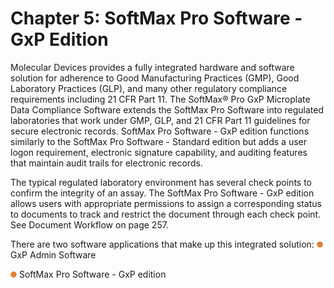 # Chapter 5: SoftMax Pro Software - GxP Edition

Molecular Devices provides a fully integrated hardware and software solution for adherence to Good Manufacturing Practices (GMP), Good Laboratory Practices (GLP), and many other regulatory compliance requirements including 21 CFR Part 11. The SoftMax® Pro GxP Microplate Data Compliance Software extends the SoftMax Pro Software into regulated laboratories that work under GMP, GLP, and 21 CFR Part 11 guidelines for secure electronic records. SoftMax Pro Software - GxP edition functions similarly to the SoftMax Pro Software - Standard edition but adds a user logon requirement, electronic signature capability, and auditing features that maintain audit trails for electronic records.

The typical regulated laboratory environment has several check points to confirm the integrity of an assay. The SoftMax Pro Software - GxP edition allows users with appropriate permissions to assign a corresponding status to documents to track and restrict the document through each check point. See Document Workflow on page 257.

There are two software applications that make up this integrated solution: ![](<../../../.gitbook/assets/1 (6) (1).png>) GxP Admin Software

![](<../../../.gitbook/assets/2 (8) (1).png>) SoftMax Pro Software - GxP edition
